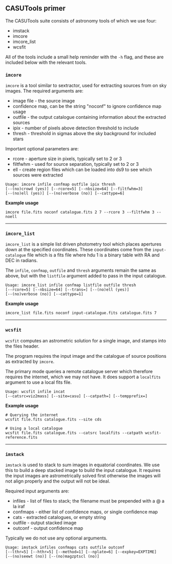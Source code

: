 CASUTools primer
----------------

The CASUTools suite consists of astronomy tools of which we use four:

* imstack
* imcore
* imcore_list
* wcsfit

All of the tools include a small help reminder with the `-h` flag, and these are included below with the relevant tools.

### `imcore`

`imcore` is a tool similar to sextractor, used for extracting sources from on sky images. The required arguments are:

  * image file - the source image
  * confidence map, can be the string "noconf" to ignore confidence map usage
  * outfile - the output catalogue containing information about the extracted sources
  * ipix - number of pixels above detection threshold to include
  * thresh - threshold in sigmas above the sky background for included stars

Important optional parameters are:

  * rcore - aperture size in pixels, typically set to 2 or 3
  * filtfwhm - used for source separation, typically set to 2 or 3
  * ell - create region files which can be loaded into ds9 to see which sources were extracted

```
Usage: imcore infile confmap outfile ipix thresh
[--(no)crowd (yes)] [--rcore=5] [--nbsize=64] [--filtfwhm=3]
[--(no)ell (yes)] [--(no)verbose (no)] [--cattype=6]
```

**Example usage**

`imcore file.fits noconf catalogue.fits 2 7 --rcore 3 --filtfwhm 3 --noell`

---

### `imcore_list`

`imcore_list` is a simple list driven photometry tool which places apertures down at the specified coordinates. These coordinates come from the `input-catalogue` file which is a fits file where hdu 1 is a binary table with RA and DEC in radians.

The `infile`, `confmap`, `outfile` and `thresh` arguments remain the same as above, but with the `listfile` argument added to pass in the input catalogue.

```
Usage: imcore_list infile confmap listfile outfile thresh
[--rcore=5] [--nbsize=64] [--trans=] [--(no)ell (yes)]
[--(no)verbose (no)] [--cattype=1]
```

**Example usage**

`imcore_list file.fits noconf input-catalogue.fits catalogue.fits 7`

---

### `wcsfit`

`wcsfit` computes an astrometric solution for a single image, and stamps into the files header.

The program requires the input image and the catalogue of source positions as extracted by `imcore`.

The primary mode queries a remote catalogue server which therefore requires the internet, which we may not have. It does support a `localfits` argument to use a local fits file.

```
Usage: wcsfit infile incat
[--catsrc=viz2mass] [--site=casu] [--catpath=] [--tempprefix=]
```

**Example usage**

```
# Querying the internet
wcsfit file.fits catalogue.fits --site cds

# Using a local catalogue
wcsfit file.fits catalogue.fits --catsrc localfits --catpath wcsfit-reference.fits
```

---

### `imstack`

`imstack` is used to stack to sum images in equatorial coordinates. We use this to build a deep stacked image to build the input catalogue. It requires the input images are astrometrically solved first otherwise the images will not align properly and the output will not be ideal.

Required input arguments are:

  * infiles - list of files to stack; the filename must be prepended with a @ a la iraf
  * confmaps - either list of confidence maps, or single confidence map
  * cats - extracted catalogues, or empty string
  * outfile - output stacked image
  * outconf - output confidence map

Typically we do not use any optional arguments.

```
Usage: imstack infiles confmaps cats outfile outconf
[--lthr=5] [--hthr=5] [--method=1] [--nplate=6] [--expkey=EXPTIME]
[--(no)seewt (no)] [--(no)magzptscl (no)]
```

